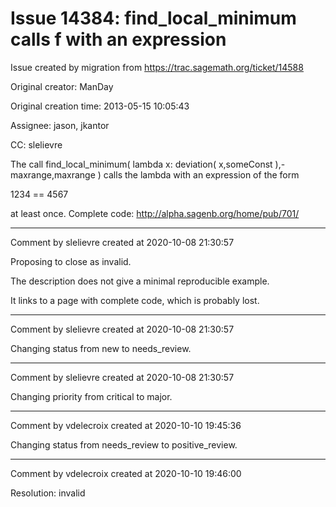 # Issue 14384: find_local_minimum calls f with an expression

Issue created by migration from https://trac.sagemath.org/ticket/14588

Original creator: ManDay

Original creation time: 2013-05-15 10:05:43

Assignee: jason, jkantor

CC:  slelievre

The call find_local_minimum( lambda x: deviation( x,someConst ),-maxrange,maxrange ) calls the lambda with an expression of the form

1234 == 4567

at least once. Complete code: http://alpha.sagenb.org/home/pub/701/


---

Comment by slelievre created at 2020-10-08 21:30:57

Proposing to close as invalid.

The description does not give a minimal reproducible example.

It links to a page with complete code, which is probably lost.


---

Comment by slelievre created at 2020-10-08 21:30:57

Changing status from new to needs_review.


---

Comment by slelievre created at 2020-10-08 21:30:57

Changing priority from critical to major.


---

Comment by vdelecroix created at 2020-10-10 19:45:36

Changing status from needs_review to positive_review.


---

Comment by vdelecroix created at 2020-10-10 19:46:00

Resolution: invalid
